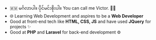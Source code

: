 - 🇲🇲 မင်္ဂလာပါ။ ပိုင်မင်းစိုးပါ။ You can call me Victor. 👨‍💻
- 🌐 Learning Web Development and aspires to be a **Web Developer**
- Good at front-end tech like **HTML, CSS, JS** and have used **JQuery** for projects ✨
- Good at **PHP** and **Laravel** for back-end development ⚙
<!---
PaingMinSoe/PaingMinSoe is a ✨ special ✨ repository because its `README.md` (this file) appears on your GitHub profile.
You can click the Preview link to take a look at your changes.
--->
